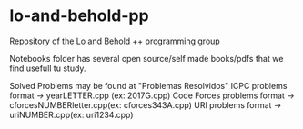 # lo-and-behold-pp
Repository of the Lo and Behold ++ programming group

Notebooks folder has several open source/self made books/pdfs that we find usefull tu study.

Solved Problems may be found at "Problemas Resolvidos"
ICPC problems format -> yearLETTER.cpp (ex: 2017G.cpp)
Code Forces problems format -> cforcesNUMBERletter.cpp(ex: cforces343A.cpp)
URI problems format -> uriNUMBER.cpp(ex: uri1234.cpp)
